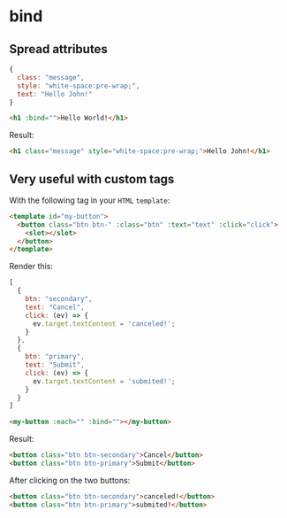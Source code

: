 # bind 
## Spread attributes
```js
{
  class: "message",
  style: "white-space:pre-wrap;",
  text: "Hello John!"
}
```
```html
<h1 :bind="">Hello World!</h1>
```
Result:
```html
<h1 class="message" style="white-space:pre-wrap;">Hello John!</h1>
```

## Very useful with custom tags
With the following tag in your `HTML` `template`: 
```html
<template id="my-button">
  <button class="btn btn-" :class="btn" :text="text" :click="click">
    <slot></slot>
  </button>
</template>
```
Render this:
```js
[
  {
    btn: "secondary",
    text: "Cancel",
    click: (ev) => {
      ev.target.textContent = 'canceled!';
    }
  },
  {
    btn: "primary",
    text: "Submit",
    click: (ev) => {
      ev.target.textContent = 'submited!';
    }
  }
]
```
```html
<my-button :each="" :bind=""></my-button>
```
Result:
```html
<button class="btn btn-secondary">Cancel</button>
<button class="btn btn-primary">Submit</button>
```
After clicking on the two buttons:
```html
<button class="btn btn-secondary">canceled!</button>
<button class="btn btn-primary">submited!</button>
```
